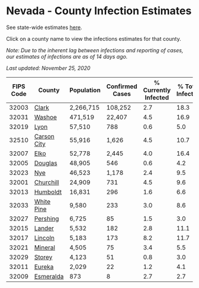 # Nevada - County Infection Estimates

See state-wide estimates [here](/infections/us-nv).

Click on a county name to view the infections estimates for that county.

*Note: Due to the inherent lag between infections and reporting of cases, our estimates of infections are as of 14 days ago.*

*Last updated: November 25, 2020*

|   FIPS Code |                     County |   Population |   Confirmed Cases |   % Currently Infected |   % Total Infected |
|-------------|----------------------------|--------------|-------------------|------------------------|--------------------|
|       32003 |             [Clark](clark) |    2,266,715 |           108,252 |                    2.7 |               18.3 |
|       32031 |           [Washoe](washoe) |      471,519 |            22,407 |                    4.5 |               16.9 |
|       32019 |               [Lyon](lyon) |       57,510 |               788 |                    0.6 |                5.0 |
|       32510 | [Carson City](carson-city) |       55,916 |             1,626 |                    4.5 |               10.7 |
|       32007 |               [Elko](elko) |       52,778 |             2,445 |                    4.0 |               16.4 |
|       32005 |         [Douglas](douglas) |       48,905 |               546 |                    0.6 |                4.2 |
|       32023 |                 [Nye](nye) |       46,523 |             1,178 |                    2.4 |                9.5 |
|       32001 |     [Churchill](churchill) |       24,909 |               731 |                    4.5 |                9.6 |
|       32013 |       [Humboldt](humboldt) |       16,831 |               296 |                    1.6 |                6.6 |
|       32033 |   [White Pine](white-pine) |        9,580 |               233 |                    3.0 |                8.6 |
|       32027 |       [Pershing](pershing) |        6,725 |                85 |                    1.5 |                3.0 |
|       32015 |           [Lander](lander) |        5,532 |               182 |                    2.8 |               11.1 |
|       32017 |         [Lincoln](lincoln) |        5,183 |               173 |                    8.2 |               11.7 |
|       32021 |         [Mineral](mineral) |        4,505 |                75 |                    3.4 |                5.5 |
|       32029 |           [Storey](storey) |        4,123 |                51 |                    0.8 |                3.0 |
|       32011 |           [Eureka](eureka) |        2,029 |                22 |                    1.2 |                4.1 |
|       32009 |     [Esmeralda](esmeralda) |          873 |                 8 |                    2.7 |                2.7 |